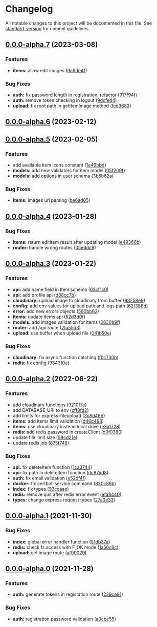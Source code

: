 # Changelog

All notable changes to this project will be documented in this file. See [standard-version](https://github.com/conventional-changelog/standard-version) for commit guidelines.

## [0.0.0-alpha.7](https://github.com/rudnovd/laundry-labels-app-api/compare/v0.0.0-alpha.6...v0.0.0-alpha.7) (2023-03-08)


### Features

* **items:** allow edit images ([9a6de41](https://github.com/rudnovd/laundry-labels-app-api/commit/9a6de41c497e726fe0c2779306f737eca7c299b4))


### Bug Fixes

* **auth:** fix password length in registration, refactor ([917f94f](https://github.com/rudnovd/laundry-labels-app-api/commit/917f94f7cdb159674c3883cac74ec592091da4ff))
* **auth:** remove token checking in logout ([9dcfed4](https://github.com/rudnovd/laundry-labels-app-api/commit/9dcfed4909e07f8d49895900956393928d1ac394))
* **upload:** fix root path in getItemImage method ([fce3683](https://github.com/rudnovd/laundry-labels-app-api/commit/fce36834fd671bd4da1e74a4e6f2eb7aca880279))

## [0.0.0-alpha.6](https://github.com/rudnovd/laundry-labels-app-api/compare/v0.0.0-alpha.5...v0.0.0-alpha.6) (2023-02-12)

## [0.0.0-alpha.5](https://github.com/rudnovd/laundry-labels-app-api/compare/v0.0.0-alpha.4...v0.0.0-alpha.5) (2023-02-05)


### Features

* add available item icons constant ([1e49bbd](https://github.com/rudnovd/laundry-labels-app-api/commit/1e49bbda83bb40e5c3157271cdb0be6382c63d1a))
* **models:** add new validators for item model ([05f209f](https://github.com/rudnovd/laundry-labels-app-api/commit/05f209f3debdffeaf58c7740f75d72150183566e))
* **models:** add options in user schema ([3b5b62a](https://github.com/rudnovd/laundry-labels-app-api/commit/3b5b62a3102011231a1c5a27b0b68680cb69c1d9))


### Bug Fixes

* **items:** images url parsing ([ba6ad05](https://github.com/rudnovd/laundry-labels-app-api/commit/ba6ad05155e08fd88d6f0ec56962a28cf8c9a94d))

## [0.0.0-alpha.4](https://github.com/rudnovd/laundry-labels-app-api/compare/v0.0.0-alpha.3...v0.0.0-alpha.4) (2023-01-28)


### Bug Fixes

* **items:** return editItem result after updating model ([e49366b](https://github.com/rudnovd/laundry-labels-app-api/commit/e49366b7e0bdffd8b81378352e10db87f61addd3))
* **router:** handle wrong routes ([05eddc9](https://github.com/rudnovd/laundry-labels-app-api/commit/05eddc94e468dae84cb355af3b55c2faf6743948))

## [0.0.0-alpha.3](https://github.com/rudnovd/laundry-labels-app-api/compare/v0.0.0-alpha.2...v0.0.0-alpha.3) (2023-01-22)


### Features

* **api:** add name field in Item schema ([03cf1c0](https://github.com/rudnovd/laundry-labels-app-api/commit/03cf1c07e0405f681c63ec23534152561a54e36a))
* **api:** add profile api ([d38cc7b](https://github.com/rudnovd/laundry-labels-app-api/commit/d38cc7bb91bd506ecfa67fe4bc3f9ad60801f1d0))
* **cloudinary:** upload image to cloudinary from buffer ([93258e9](https://github.com/rudnovd/laundry-labels-app-api/commit/93258e9423165b46fc4bed4ca7ef837a6fde1802))
* **config:** add env values for upload path and logs path ([62f388d](https://github.com/rudnovd/laundry-labels-app-api/commit/62f388d72aa839bb2dcd887526ce692251e3d350))
* **error:** add new errors objects ([560bb62](https://github.com/rudnovd/laundry-labels-app-api/commit/560bb6254b5e08a23a1c9b094917fc252bb7b41b))
* **items:** update items api ([52d3d0f](https://github.com/rudnovd/laundry-labels-app-api/commit/52d3d0f5ab02adcd1bbebf91c38d77b298e87d5d))
* **models:** add images validation for items ([2830b9f](https://github.com/rudnovd/laundry-labels-app-api/commit/2830b9fc48694127f25b5cd75142a632c04a9445))
* **router:** add /api route ([2fa55d3](https://github.com/rudnovd/laundry-labels-app-api/commit/2fa55d3361444727db805d8ba6a2e98a7ee51169))
* **upload:** use buffer when upload file ([041b50e](https://github.com/rudnovd/laundry-labels-app-api/commit/041b50e78d456713e998dc9ef1f0c193aa60ab6b))


### Bug Fixes

* **cloudinary:** fix async function catching ([fbc730b](https://github.com/rudnovd/laundry-labels-app-api/commit/fbc730b5dc2965d423b74e4226271c14b09e0783))
* **redis:** fix config ([9343f0e](https://github.com/rudnovd/laundry-labels-app-api/commit/9343f0ed9678f6a907d605037dc8c8f76ef6c320))

## [0.0.0-alpha.2](https://github.com/rudnovd/laundry-labels-app-api/compare/v0.0.0-alpha.1...v0.0.0-alpha.2) (2022-06-22)


### Features

* add cloudinary functions ([9210f7e](https://github.com/rudnovd/laundry-labels-app-api/commit/9210f7ef1600671c29a933edff4045f18ae65eba))
* add DATABASE_URI to env ([cff8fd2](https://github.com/rudnovd/laundry-labels-app-api/commit/cff8fd25c24f79a26da473be21a3c31577c259af))
* add limits for express-fileupload ([3c8d486](https://github.com/rudnovd/laundry-labels-app-api/commit/3c8d48610a9cc10ec97e1863303dfb110fcbd76b))
* **items:** add items limit validation ([d46c498](https://github.com/rudnovd/laundry-labels-app-api/commit/d46c498e3e5bfe084c6d33b8f02c12b9dddfac01))
* **items:** use cloudinary instead local drive ([e3a1728](https://github.com/rudnovd/laundry-labels-app-api/commit/e3a17285c6ddc9bcf7687909a582f2bc34a714a3))
* **redis:** add redis password in createClient ([d9f0380](https://github.com/rudnovd/laundry-labels-app-api/commit/d9f03800d49c1fa4212092b4cf5cda3c14e267c5))
* update file limit size ([98cd21e](https://github.com/rudnovd/laundry-labels-app-api/commit/98cd21ed361b349bb1d95717d16cd32f3603956d))
* update redis job ([875f748](https://github.com/rudnovd/laundry-labels-app-api/commit/875f748e9dd5b06fda66f56d9a88fee98caa8819))


### Bug Fixes

* **api:** fix deleteItem function ([1ca3744](https://github.com/rudnovd/laundry-labels-app-api/commit/1ca37441cbb598052ce02280d9ce8ab7ed1feaf3))
* **api:** fix path in deleteItem function ([dc87dd8](https://github.com/rudnovd/laundry-labels-app-api/commit/dc87dd868ac421b714f78f8d9a81e9f8ac1205be))
* **auth:** fix email validation ([e52df4f](https://github.com/rudnovd/laundry-labels-app-api/commit/e52df4f4be68e50235efe7f8c74c1a3cafeb7074))
* **docker:** fix certbot-service command ([830c86b](https://github.com/rudnovd/laundry-labels-app-api/commit/830c86b3e58f6b97a62cb0dd64bb8be8fb1eff08))
* **index:** fix types ([93ccaae](https://github.com/rudnovd/laundry-labels-app-api/commit/93ccaaee9f3c6016c4584c1f80bee1daec63f204))
* **redis:** remove quit after redis error event ([efa8440](https://github.com/rudnovd/laundry-labels-app-api/commit/efa844026f6e32a05d8f6276cb77beb9b59aa1ed))
* **types:** change express request types ([27a0e33](https://github.com/rudnovd/laundry-labels-app-api/commit/27a0e338dff89e20e5a500594b0e74899c1e66cc))

## [0.0.0-alpha.1](https://github.com/rudnovd/laundry-labels-app-api/compare/v0.0.0-alpha.0...v0.0.0-alpha.1) (2021-11-30)


### Bug Fixes

* **index:** global error handler function ([51db37a](https://github.com/rudnovd/laundry-labels-app-api/commit/51db37a077ea8993e825e8d784e6df43b128f638))
* **redis:** check fs.access with F_OK mode ([1a56c6c](https://github.com/rudnovd/laundry-labels-app-api/commit/1a56c6c74ce4943caef7994145b0b87f735d883d))
* **upload:** get image route ([af90029](https://github.com/rudnovd/laundry-labels-app-api/commit/af900293b69e2140dc83a2df763c72d1b24a589f))

## [0.0.0-alpha.0](https://github.com/rudnovd/laundry-labels-app-api/compare/v0.0.0...v0.0.0-alpha.0) (2021-11-28)

### Features

- **auth:** generate tokens in registation route ([239ce91](https://github.com/rudnovd/laundry-labels-app-api/commit/239ce91322e1bb837c19801636c407378f4577bc))

### Bug Fixes

- **auth:** registration password validation ([a0cbc55](https://github.com/rudnovd/laundry-labels-app-api/commit/a0cbc55e4dd37b953b471ef409d2e75e450ff895))
